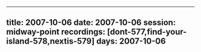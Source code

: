 
---
title: 2007-10-06
date:  2007-10-06
session: midway-point
recordings: [dont-577,find-your-island-578,nextis-579]
days: 2007-10-06
---
